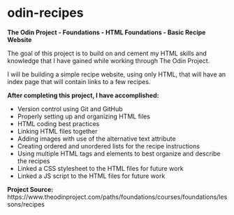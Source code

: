 # odin-recipes
<strong>The Odin Project - Foundations - HTML Foundations - Basic Recipe Website</strong>

<p>The goal of this project is to build on and cement my HTML skills and knowledge that I have gained while working through The Odin Project.</p>
<p>I will be building a simple recipe website, using only HTML, that will have an index page that will contain links to a few recipes.</p>

<strong>After completing this project, I have accomplished:</strong>
<ul>
    <li>Version control using Git and GitHub</li>
    <li>Properly setting up and organizing HTML files</li>
    <li>HTML coding best practices</li>
    <li>Linking HTML files together</li>
    <li>Adding images with use of the alternative text attribute</li>
    <li>Creating ordered and unordered lists for the recipe instructions</li>
    <li>Using multiple HTML tags and elements to best organize and describe the recipes</li>
    <li>Linked a CSS stylesheet to the HTML files for future work</li>
    <li>Linked a JS script to the HTML files for future work</li>
</ul>
<strong>Project Source:</strong> https://www.theodinproject.com/paths/foundations/courses/foundations/lessons/recipes
